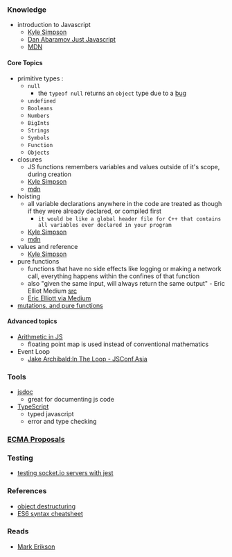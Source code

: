 ### Knowledge
- introduction to Javascript
  - [Kyle Simpson](https://github.com/getify/You-Dont-Know-JS/blob/2nd-ed/get-started/ch1.md#chapter-1-what-is-javascript)
  - [Dan Abaramov Just Javascript](https://justjavascript.com/) 
  - [MDN](https://developer.mozilla.org/en-US/docs/Web/JavaScript/Guide)

#### Core Topics
  - primitive types :
    - `null`
      - the `typeof null` returns an `object` type due to a [bug](https://2ality.com/2013/10/typeof-null.html?ck_subscriber_id=1001202893)
    - `undefined`
    - `Booleans`
    - `Numbers`
    - `BigInts`
    - `Strings`
    - `Symbols`
    - `Function`
    - `Objects`
  - closures
    - JS functions remembers variables and values outside of it's scope, during creation
    - [Kyle Simpson](https://github.com/getify/You-Dont-Know-JS/blob/2nd-ed/get-started/ch3.md#closure)
    - [mdn](https://developer.mozilla.org/en-US/docs/Web/JavaScript/Closures)
  - hoisting
    - all variable declarations anywhere in the code are treated as though if they were already declared, or compiled first
      - `it would be like a global header file for C++ that contains all variables ever declared in your program`
    - [Kyle Simpson](https://github.com/getify/You-Dont-Know-JS/blob/2nd-ed/get-started/ch3.md#closure)
    - [mdn](https://developer.mozilla.org/en-US/docs/Glossary/Hoisting)
  - values and reference
    - [Kyle Simpson](https://github.com/getify/You-Dont-Know-JS/blob/2nd-ed/get-started/apA.md#values-vs-references)
  - pure functions
    - functions that have no side effects like logging or making a network call, everything happens within the confines of that function
    - also "given the same input, will always return the same output" - Eric Elliot Medium [src](https://medium.com/javascript-scene/master-the-javascript-interview-what-is-a-pure-function-d1c076bec976)
    - [Eric Elliott via Medium](https://medium.com/javascript-scene/master-the-javascript-interview-what-is-a-pure-function-d1c076bec976)
 - [mutations, and pure functions](https://blog.bitsrc.io/understanding-javascript-mutation-and-pure-functions-7231cc2180d3)
    
#### Advanced topics
   - [Arithmetic in JS](https://floating-point-gui.de/formats/fp/?ck_subscriber_id=1001202893)
     - floating point map is used instead of conventional mathematics
   - Event Loop
     - [Jake Archibald:In The Loop - JSConf.Asia](https://www.youtube.com/watch?v=cCOL7MC4Pl0&ab_channel=JSConf)
### Tools
  - [jsdoc](https://jsdoc.app/index.html)
    - great for documenting js code
  - [TypeScript](https://www.typescriptlang.org/)
    - typed javascript
    - error and type checking
 
### [ECMA Proposals](https://github.com/tc39/proposals)

### Testing 
  - [testing socket.io servers with jest](https://medium.com/@tozwierz/testing-socket-io-with-jest-on-backend-node-js-f71f7ec7010f)

### References
  - [object destructuring](https://hacks.mozilla.org/2015/05/es6-in-depth-destructuring/)
  - [ES6 syntax cheatsheet](https://hackernoon.com/import-export-default-require-commandjs-javascript-nodejs-es6-vs-cheatsheet-different-tutorial-example-5a321738b50f)

### Reads
  - [Mark Erikson](https://blog.isquaredsoftware.com/)
  
